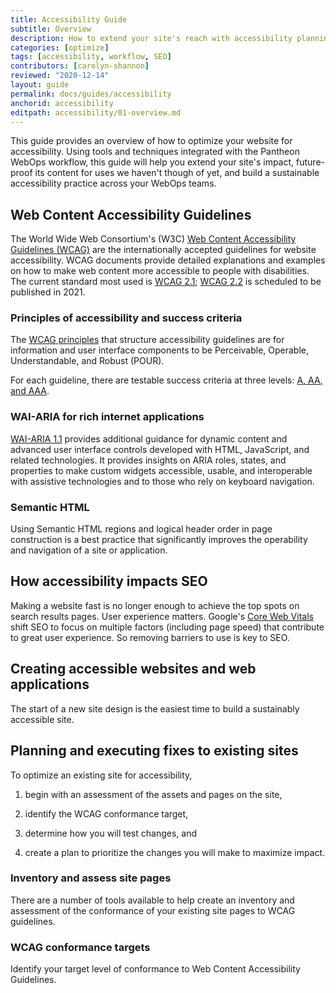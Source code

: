 ```yaml
---
title: Accessibility Guide
subtitle: Overview
description: How to extend your site's reach with accessibility planning, fixes, and reporting.
categories: [optimize]
tags: [accessibility, workflow, SEO]
contributors: [carolyn-shannon]
reviewed: "2020-12-14"
layout: guide
permalink: docs/guides/accessibility
anchorid: accessibility
editpath: accessibility/01-overview.md
---
```


This guide provides an overview of how to optimize your website for accessibility. Using tools and techniques integrated with the Pantheon WebOps workflow, this guide will help you extend your site's impact, future-proof its content for uses we haven't though of yet, and build a sustainable accessibility practice across your WebOps teams. 

## Web Content Accessibility Guidelines

The World Wide Web Consortium's (W3C) [Web Content Accessibility Guidelines (WCAG)](https://www.w3.org/WAI/standards-guidelines/wcag/) are the internationally accepted guidelines for website accessibility. WCAG documents provide detailed explanations and examples on how to make web content more accessible to people with disabilities. The current standard most used is [WCAG 2.1](https://www.w3.org/TR/WCAG21/); [WCAG 2.2](https://www.w3.org/WAI/standards-guidelines/wcag/new-in-22/) is scheduled to be published in 2021. 

### Principles of accessibility and success criteria

The [WCAG principles](https://www.w3.org/TR/WCAG20/#guidelines) that structure accessibility guidelines are for information and user interface components to be Perceivable, Operable, Understandable, and Robust (POUR). 

For each guideline, there are testable success criteria at three levels: [A, AA, and AAA](https://www.w3.org/WAI/WCAG21/Understanding/conformance#levels). 


### WAI-ARIA for rich internet applications 

[WAI-ARIA 1.1](https://www.w3.org/TR/wai-aria-practices-1.1/) provides additional guidance for dynamic content and advanced user interface controls developed with HTML, JavaScript, and related technologies. It provides insights on ARIA roles, states, and properties to make custom widgets accessible, usable, and interoperable with assistive technologies and to those who rely on keyboard navigation.

### Semantic HTML

Using Semantic HTML regions and logical header order in page construction is a best practice that significantly improves the operability and navigation of a site or application. 


## How accessibility impacts SEO

Making a website fast is no longer enough to achieve the top spots on search results pages. User experience matters. Google's [Core Web Vitals](https://web.dev/learn-web-vitals/) shift SEO to focus on multiple factors (including page speed) that contribute to great user experience. So removing barriers to use is key to SEO.



## Creating accessible websites and web applications

The start of a new site design is the easiest time to build a sustainably accessible site. 

## Planning and executing fixes to existing sites

To optimize an existing site for accessibility, 

1. begin with an assessment of the assets and pages on the site, 

1. identify the WCAG conformance target, 

1. determine how you will test changes, and 

1. create a plan to prioritize the changes you will make to maximize impact.

### Inventory and assess site pages

There are a number of tools available to help create an inventory and assessment of the conformance of your existing site pages to WCAG guidelines.

### WCAG conformance targets

Identify your target level of conformance to Web Content Accessibility Guidelines.


